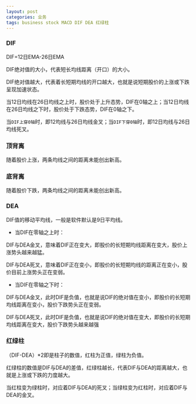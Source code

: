 ```yaml
---
layout: post
categories: 业务
tags: business stock MACD DIF DEA 红绿柱
---
```


### DIF

DIF=12日EMA-26日EMA

DIF绝对值的大小，代表短长均线距离（开口）的大小。

DIF绝对值越大，代表着长短期均线的开口越大，也就是说短期股价的上涨或下跌呈现加速状态。

当12日均线在26日均线之上时，股价处于上升态势，DIF在0轴之上；当12日均线在26日均线之下时，股价处于下跌态势，DIF在0轴之下。

当`DIF上穿0轴`时，即12均线与26日均线金叉；当`DIF下穿0轴`时，即12日均线与26日均线死叉。

### 顶背离

随着股价上涨，两条均线之间的距离未能创出新高。

### 底背离

随着股价下跌，两条均线之间的距离未能创出新高。

### DEA

DIF值的移动平均线，一般是软件默认是9日平均线。

* 当DIF在零轴之上时：

DIF与DEA金叉，意味着DIF正在变大，即股价的长短期均线距离在变大，股价上涨势头越来越猛。

DIF与DEA死叉，意味着DIF正在变小，即股价的长短期均线的距离正在变小，股价目前上涨势头正在变弱。

* 当DIF在零轴之下时：

DIF与DEA金叉，此时DIF是负值，也就是说DIF的绝对值在变小，即股价的长短期均线距离在变小，股价下跌势头正在变弱。

DIF与DEA死叉，此时DIF是负值，也就是说DIF的绝对值在变大，即股价的长短期均线距离在变大，股价下跌势头越来越强

### 红绿柱

（DIF-DEA）\*2即是柱子的数值，红柱为正值，绿柱为负值。

红绿柱的数值是DIF与DEA的差值，红绿柱越长，代表DIF与DEA的距离越大，也就是上涨或下跌的力度越大。

当红柱变为绿柱时，对应着DIF与DEA的死叉；当绿柱变为红柱时，对应着DIF与DEA的金叉。